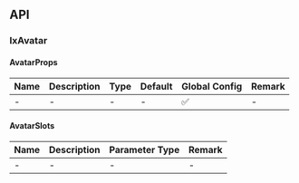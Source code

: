 ## API

### IxAvatar

#### AvatarProps

| Name | Description | Type | Default | Global Config | Remark |
| --- | --- | --- | --- | --- | --- |
| - | - | - | - | ✅ | - |

#### AvatarSlots

| Name | Description | Parameter Type | Remark |
| --- | --- | --- | --- |
| - | - | - | - |
